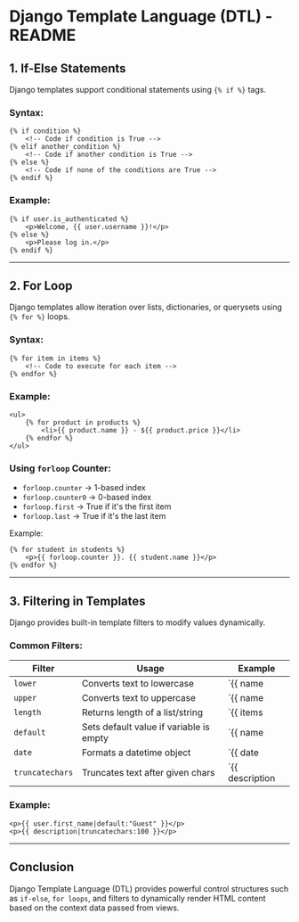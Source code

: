 # Django Template Language (DTL) - README

## 1. If-Else Statements
Django templates support conditional statements using `{% if %}` tags.

### Syntax:
```django
{% if condition %}
    <!-- Code if condition is True -->
{% elif another_condition %}
    <!-- Code if another condition is True -->
{% else %}
    <!-- Code if none of the conditions are True -->
{% endif %}
```

### Example:
```django
{% if user.is_authenticated %}
    <p>Welcome, {{ user.username }}!</p>
{% else %}
    <p>Please log in.</p>
{% endif %}
```

---

## 2. For Loop
Django templates allow iteration over lists, dictionaries, or querysets using `{% for %}` loops.

### Syntax:
```django
{% for item in items %}
    <!-- Code to execute for each item -->
{% endfor %}
```

### Example:
```django
<ul>
    {% for product in products %}
        <li>{{ product.name }} - ${{ product.price }}</li>
    {% endfor %}
</ul>
```

### Using `forloop` Counter:
- `forloop.counter` → 1-based index
- `forloop.counter0` → 0-based index
- `forloop.first` → True if it's the first item
- `forloop.last` → True if it's the last item

Example:
```django
{% for student in students %}
    <p>{{ forloop.counter }}. {{ student.name }}</p>
{% endfor %}
```

---

## 3. Filtering in Templates
Django provides built-in template filters to modify values dynamically.

### Common Filters:

| Filter | Usage | Example |
|--------|-------|---------|
| `lower` | Converts text to lowercase | `{{ name|lower }}` |
| `upper` | Converts text to uppercase | `{{ name|upper }}` |
| `length` | Returns length of a list/string | `{{ items|length }}` |
| `default` | Sets default value if variable is empty | `{{ name|default:'Guest' }}` |
| `date` | Formats a datetime object | `{{ date|date:'Y-m-d' }}` |
| `truncatechars` | Truncates text after given chars | `{{ description|truncatechars:50 }}` |

### Example:
```django
<p>{{ user.first_name|default:"Guest" }}</p>
<p>{{ description|truncatechars:100 }}</p>
```

---

## Conclusion
Django Template Language (DTL) provides powerful control structures such as `if-else`, `for loops`, and filters to dynamically render HTML content based on the context data passed from views.

